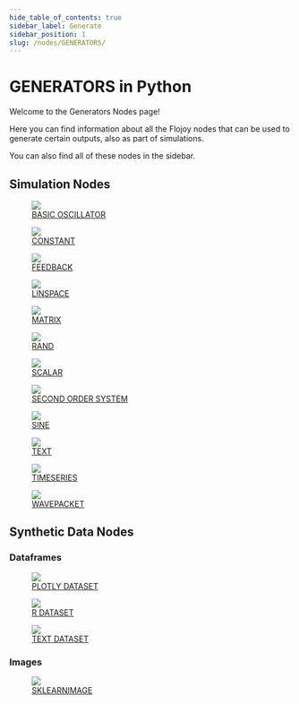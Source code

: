 ```yaml
--- 
hide_table_of_contents: true
sidebar_label: Generate
sidebar_position: 1
slug: /nodes/GENERATORS/
---
```


# GENERATORS in Python

Welcome to the Generators Nodes page! 

Here you can find information about all the Flojoy nodes that can be used to generate certain outputs, also as part of simulations.

You can also find all of these nodes in the sidebar.

## Simulation Nodes

<div className="flex flex-wrap" style={{ marginLeft: "-55px" }}>

<div className="p-4">
<a href="/nodes/GENERATORS/SIMULATIONS/BASIC_OSCILLATOR/">
<figure style={{ width: "200px", height: "200px", objectFit: "scale-down", marginRight: "15px" }}>
<img src="https://github.com/flojoy-ai/docs/blob/main/docs/nodes/GENERATORS/SIMULATIONS/BASIC_OSCILLATOR/examples/EX1/output.jpeg" style={{ width: "200px", height: "200px", objectFit: "scale-down", marginRight: "15px" }} />
<figcaption>BASIC OSCILLATOR</figcaption>
</figure>
</a></div>

<div className="p-4">
<a href="/nodes/GENERATORS/SIMULATIONS/CONSTANT/">
<figure style={{ width: "200px", height: "200px", objectFit: "scale-down", marginRight: "15px" }}>
<img src="https://github.com/flojoy-ai/docs/blob/main/docs/nodes/GENERATORS/SIMULATIONS/CONSTANT/examples/EX1/output.jpeg" style={{ width: "200px", height: "200px", objectFit: "scale-down", marginRight: "15px" }} />
<figcaption>CONSTANT</figcaption>
</figure>
</a></div>

<div className="p-4">
<a href="/nodes/GENERATORS/SIMULATIONS/FEEDBACK/">
<figure style={{ width: "200px", height: "200px", objectFit: "scale-down", marginRight: "15px" }}>
<img src="https://github.com/flojoy-ai/docs/blob/main/docs/nodes/GENERATORS/SIMULATIONS/FEEDBACK/examples/EX1/output.jpeg" style={{ width: "200px", height: "200px", objectFit: "scale-down", marginRight: "15px" }} />
<figcaption>FEEDBACK</figcaption>
</figure>
</a></div>

<div className="p-4">
<a href="/nodes/GENERATORS/SIMULATIONS/LINSPACE/">
<figure style={{ width: "200px", height: "200px", objectFit: "scale-down", marginRight: "15px" }}>
<img src="https://github.com/flojoy-ai/docs/blob/main/docs/nodes/GENERATORS/SIMULATIONS/LINSPACE/examples/EX1/output.jpeg" style={{ width: "200px", height: "200px", objectFit: "scale-down", marginRight: "15px" }} />
<figcaption>LINSPACE</figcaption>
</figure>
</a></div>

<div className="p-4">
<a href="/nodes/GENERATORS/SIMULATIONS/MATRIX/">
<figure style={{ width: "200px", height: "200px", objectFit: "scale-down", marginRight: "15px" }}>
<img src="https://github.com/flojoy-ai/docs/blob/main/docs/nodes/GENERATORS/SIMULATIONS/MATRIX/examples/EX1/output.jpeg" style={{ width: "200px", height: "200px", objectFit: "scale-down", marginRight: "15px" }} />
<figcaption>MATRIX</figcaption>
</figure>
</a></div>

<div className="p-4">
<a href="/nodes/GENERATORS/SIMULATIONS/RAND/">
<figure style={{ width: "200px", height: "200px", objectFit: "scale-down", marginRight: "15px" }}>
<img src="https://github.com/flojoy-ai/docs/blob/main/docs/nodes/GENERATORS/SIMULATIONS/RAND/examples/EX1/output.jpeg" style={{ width: "200px", height: "200px", objectFit: "scale-down", marginRight: "15px" }} />
<figcaption>RAND</figcaption>
</figure>
</a></div>

<div className="p-4">
<a href="/nodes/GENERATORS/SIMULATIONS/SCALAR/">
<figure style={{ width: "200px", height: "200px", objectFit: "scale-down", marginRight: "15px" }}>
<img src="https://github.com/flojoy-ai/docs/blob/main/docs/nodes/GENERATORS/SIMULATIONS/SCALAR/examples/EX1/output.jpeg" style={{ width: "200px", height: "200px", objectFit: "scale-down", marginRight: "15px" }} />
<figcaption>SCALAR</figcaption>
</figure>
</a></div>

<div className="p-4">
<a href="/nodes/GENERATORS/SIMULATIONS/SECOND_ORDER_SYSTEM/">
<figure style={{ width: "200px", height: "200px", objectFit: "scale-down", marginRight: "15px" }}>
<img src="https://github.com/flojoy-ai/docs/blob/main/docs/nodes/GENERATORS/SIMULATIONS/SECOND_ORDER_SYSTEM/examples/EX1/output.jpeg" style={{ width: "200px", height: "200px", objectFit: "scale-down", marginRight: "15px" }} />
<figcaption>SECOND ORDER SYSTEM</figcaption>
</figure>
</a></div>

<div className="p-4">
<a href="/nodes/GENERATORS/SIMULATIONS/SINE/">
<figure style={{ width: "200px", height: "200px", objectFit: "scale-down", marginRight: "15px" }}>
<img src="https://github.com/flojoy-ai/docs/blob/main/docs/nodes/GENERATORS/SIMULATIONS/SINE/examples/EX1/output.jpeg" style={{ width: "200px", height: "200px", objectFit: "scale-down", marginRight: "15px" }} />
<figcaption>SINE</figcaption>
</figure>
</a></div>

<div className="p-4">
<a href="/nodes/GENERATORS/SIMULATIONS/TEXT/">
<figure style={{ width: "200px", height: "200px", objectFit: "scale-down", marginRight: "15px" }}>
<img src="https://github.com/flojoy-ai/docs/blob/main/docs/nodes/GENERATORS/SIMULATIONS/TEXT/examples/EX1/output.jpeg" style={{ width: "200px", height: "200px", objectFit: "scale-down", marginRight: "15px" }} />
<figcaption>TEXT</figcaption>
</figure>
</a></div>

<div className="p-4">
<a href="/nodes/GENERATORS/SIMULATIONS/TIMESERIES/">
<figure style={{ width: "200px", height: "200px", objectFit: "scale-down", marginRight: "15px" }}>
<img src="https://github.com/flojoy-ai/docs/blob/main/docs/nodes/GENERATORS/SIMULATIONS/TIMESERIES/examples/EX1/output.jpeg" style={{ width: "200px", height: "200px", objectFit: "scale-down", marginRight: "15px" }} />
<figcaption>TIMESERIES</figcaption>
</figure>
</a></div>

<div className="p-4">
<a href="/nodes/GENERATORS/SIMULATIONS/WAVEPACKET/">
<figure style={{ width: "200px", height: "200px", objectFit: "scale-down", marginRight: "15px" }}>
<img src="https://github.com/flojoy-ai/docs/blob/main/docs/nodes/GENERATORS/SIMULATIONS/WAVEPACKET/examples/EX1/output.jpeg" style={{ width: "200px", height: "200px", objectFit: "scale-down", marginRight: "15px" }} />
<figcaption>WAVEPACKET</figcaption>
</figure>
</a></div>

</div>

## Synthetic Data Nodes

### Dataframes

<div className="flex flex-wrap" style={{ marginLeft: "-55px" }}>

<div className="p-4">
<a href="/nodes/GENERATORS/SAMPLE_DATASETS/PLOTLY_DATASET/">
<figure style={{ width: "200px", height: "200px", objectFit: "scale-down", marginRight: "15px" }}>
<img src="https://github.com/flojoy-ai/docs/blob/main/docs/nodes/GENERATORS/SAMPLE_DATASETS/PLOTLY_DATASET/examples/EX1/output.jpeg" style={{ width: "200px", height: "200px", objectFit: "scale-down", marginRight: "15px" }} />
<figcaption>PLOTLY DATASET</figcaption>
</figure>
</a></div>

<div className="p-4">
<a href="/nodes/GENERATORS/SAMPLE_DATASETS/R_DATASET/">
<figure style={{ width: "200px", height: "200px", objectFit: "scale-down", marginRight: "15px" }}>
<img src="https://github.com/flojoy-ai/docs/blob/main/docs/nodes/GENERATORS/SAMPLE_DATASETS/R_DATASET/examples/EX1/output.jpeg" style={{ width: "200px", height: "200px", objectFit: "scale-down", marginRight: "15px" }} />
<figcaption>R DATASET</figcaption>
</figure>
</a></div>

<div className="p-4">
<a href="/nodes/GENERATORS/SAMPLE_DATASETS/TEXT_DATASET/">
<figure style={{ width: "200px", height: "200px", objectFit: "scale-down", marginRight: "15px" }}>
<img src="https://github.com/flojoy-ai/docs/blob/main/docs/nodes/GENERATORS/SAMPLE_DATASETS/TEXT_DATASET/examples/EX1/output.jpeg" style={{ width: "200px", height: "200px", objectFit: "scale-down", marginRight: "15px" }} />
<figcaption>TEXT DATASET</figcaption>
</figure>
</a></div>

</div>

### Images

<div className="flex flex-wrap" style={{ marginLeft: "-55px" }}>

<div className="p-4">
<a href="/nodes/GENERATORS/SAMPLE_IMAGES/SKIMAGE/">
<figure style={{ width: "200px", height: "200px", objectFit: "scale-down", marginRight: "15px" }}>
<img src="https://github.com/flojoy-ai/docs/blob/main/docs/nodes/GENERATORS/SAMPLE_IMAGES/SKLEARNIMAGE/examples/EX1/output.jpeg" style={{ width: "200px", height: "200px", objectFit: "scale-down", marginRight: "15px" }} />
<figcaption>SKLEARNIMAGE</figcaption>
</figure>
</a></div>

</div>
